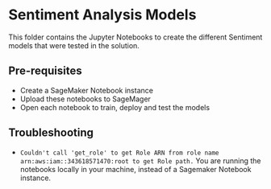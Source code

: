 # Sentiment Analysis Models

This folder contains the Jupyter Notebooks to create the different Sentiment models that were tested in the solution.

## Pre-requisites

- Create a SageMaker Notebook instance
- Upload these notebooks to SageMager
- Open each notebook to train, deploy and test the models

## Troubleshooting

- `Couldn't call 'get_role' to get Role ARN from role name arn:aws:iam::343618571470:root to get Role path.`
  You are running the notebooks locally in your machine, instead of a Sagemaker Notebook instance.
